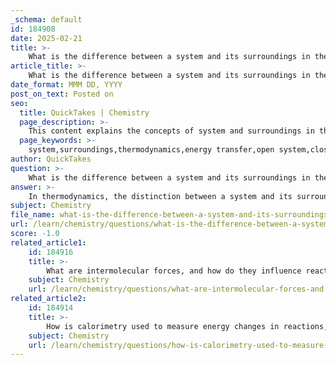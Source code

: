 ```yaml
---
_schema: default
id: 184908
date: 2025-02-21
title: >-
    What is the difference between a system and its surroundings in thermodynamics, and how do they interact?
article_title: >-
    What is the difference between a system and its surroundings in thermodynamics, and how do they interact?
date_format: MMM DD, YYYY
post_on_text: Posted on
seo:
  title: QuickTakes | Chemistry
  page_description: >-
    This content explains the concepts of system and surroundings in thermodynamics, detailing their definitions, types of systems, modes of interaction, and the significance of these concepts in understanding energy changes and thermodynamic processes.
  page_keywords: >-
    system,surroundings,thermodynamics,energy transfer,open system,closed system,isolated system,heat transfer,work,energy changes,spontaneity,thermodynamic laws
author: QuickTakes
question: >-
    What is the difference between a system and its surroundings in thermodynamics, and how do they interact?
answer: >-
    In thermodynamics, the distinction between a system and its surroundings is fundamental for understanding energy interactions and transformations. \n\n### Definitions:\n- **System**: This refers to the specific part of the universe that is being studied or observed. It can be a chemical reaction, a physical process, or any defined quantity of matter. The system is where we focus our analysis of energy changes, reactions, and thermodynamic properties.\n  \n- **Surroundings**: This encompasses everything outside the system that can interact with it. The surroundings can influence the system and vice versa, particularly in terms of energy transfer.\n\n### Types of Systems:\n1. **Open System**: Can exchange both matter and energy with its surroundings. For example, a boiling pot of water where steam (matter) escapes and heat (energy) is transferred to the environment.\n  \n2. **Closed System**: Can exchange energy but not matter with its surroundings. An example is a sealed container of gas that can absorb or release heat but does not allow gas to escape.\n  \n3. **Isolated System**: Cannot exchange either matter or energy with its surroundings. An example is a thermos bottle that keeps its contents insulated from external temperature changes.\n\n### Interaction Between System and Surroundings:\nThe interaction between a system and its surroundings is primarily through energy transfer, which can occur in two main forms:\n- **Heat Transfer**: This occurs due to a temperature difference between the system and its surroundings. Heat can be absorbed by the system (endothermic process) or released to the surroundings (exothermic process).\n  \n- **Work**: This is the energy transfer that occurs when a force is applied to move an object. In thermodynamic terms, work can be done on the system (e.g., compressing a gas) or by the system (e.g., expanding gas doing work on the surroundings).\n\n### Importance of Understanding System and Surroundings:\nUnderstanding the relationship between a system and its surroundings is crucial for analyzing:\n- **Energy Changes**: How energy is conserved or transformed during chemical reactions or physical processes.\n- **Spontaneity of Reactions**: Whether a reaction will occur naturally based on the energy changes involved.\n- **Thermodynamic Laws**: Such as the first law of thermodynamics, which states that energy cannot be created or destroyed, only transformed.\n\nIn summary, the system is the focus of study, while the surroundings provide the context in which the system operates. Their interactions through energy transfer are essential for understanding thermodynamic processes and the behavior of chemical reactions.
subject: Chemistry
file_name: what-is-the-difference-between-a-system-and-its-surroundings-in-thermodynamics-and-how-do-they-interact.md
url: /learn/chemistry/questions/what-is-the-difference-between-a-system-and-its-surroundings-in-thermodynamics-and-how-do-they-interact
score: -1.0
related_article1:
    id: 184916
    title: >-
        What are intermolecular forces, and how do they influence reaction rates and energy changes?
    subject: Chemistry
    url: /learn/chemistry/questions/what-are-intermolecular-forces-and-how-do-they-influence-reaction-rates-and-energy-changes
related_article2:
    id: 184914
    title: >-
        How is calorimetry used to measure energy changes in reactions, and what are the key components of a calorimetric calculation?
    subject: Chemistry
    url: /learn/chemistry/questions/how-is-calorimetry-used-to-measure-energy-changes-in-reactions-and-what-are-the-key-components-of-a-calorimetric-calculation
---
```


&nbsp;